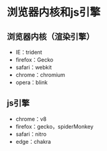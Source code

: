 # 浏览器内核和js引擎

## 浏览器内核（渲染引擎）

- IE：trident
- firefox：Gecko
- safari：webkit
- chrome：chromium
- opera：blink

## js引擎

- chrome：v8
- firefox：gecko，spiderMonkey
- safari：nitro
- edge：chakra